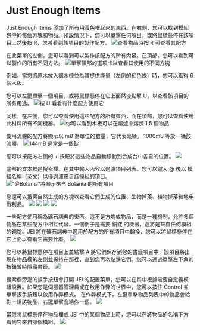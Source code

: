 # Just Enough Items

Just Enough Items 添加了所有用黃色框起來的東西。在右側，您可以找到模組包中的每個方塊和物品。預設情況下，您可以單擊任何項目，或將鼠標懸停在該項目上然後按 R，您將看到該項目的製作配方。
![查看物品時按 R 可查看其配方](JEI_recipes.png)

在此菜單的左側，您可以看到可以製作該配方的所有內容。在頂部，您可以看到可以製作的所有不同方法。
![單擊頂部的選項卡以查看其使用的不同方塊](JEI_tabs.png)

例如，當您將原木放入鋸木機並為其提供能量（左側的紅色條）時，您可以獲得 6 個木板。

您可以左鍵單擊一個項目，或將鼠標懸停在它上面然後點擊 U，以查看該項目的所有用途。
![按 U 看看有什麼配方使用它](JEI_uses.png)

同樣，在左側，您可以查看使用這些配方的所有東西，而在頂部，您可以查看使用此材料所有不同機器。
![你可以看到木板可以在熔爐中熔煉 1.5 個物品](JEI_fuel.png)


使用流體的配方將顯示以 mB 為單位的數量，它代表毫桶。 1000mB 等於一桶該流體。
![144mB 通常是一個錠](JEI_fluids.png)

您可以按配方右側的 + 按鈕將這些物品自動移動到合成台中各自的位置。
![](JEI_plus.png)

底部的文本框是搜索欄。在其中輸入內容以過濾項目列表。您可以鍵入 @ 後以 模組名稱（英文）以僅過濾來自該模組的項目。
![“@Botania”將顯示來自 Botania 的所有項目](JEI_search.png)

您還可以搜索自然生成的方塊以查看它們生成的位置、生物掉落、植物掉落和地牢戰利品。
![](JER_ores.png)
![](JER_mobs.png)
![](JER_crop.png)
![](JER_dungeon.png)

一些配方使用稱為礦石詞典的東西。這不是方塊或物品，而是一種機制，允許多個物品在某些配方中相互代替。一個例子是需要 銅錠 的機器，這將是來自任何模組的銅錠。JEI 將在礦石詞典中適用於配方的所有項目中輪換，您可以將鼠標懸停在它上面以查看它需要什麼。
![](JEI_oredic.png)

您可以將鼠標懸停在項目上並點擊 A 將它們保存到您的書籤項目中，該項目將出現在物品欄的左側並保持在那裡，直到您再次點擊它們。您可以通過單擊左下角的按鈕暫時隱藏書籤。
![](JEI_bookmark.png)

搜索欄旁邊的扳手按鈕會打開 JEI 的配置菜單，您可以在其中根據需要自定義模組設置。如果您是伺服器管理員或在啟用作弊的世界中，您可以按住 Control 並單擊扳手按鈕以啟用作弊模式。
在作弊模式下，左鍵單擊物品列表中的物品會給你一組該物品，右鍵單擊會給你一個。
![](JEI_config.png)

當您將鼠標懸停在物品欄或 JEI 中的某個物品上時，您可以在該物品的名稱下方看到它來自哪個模組。
![](JEI_itemname.png)
